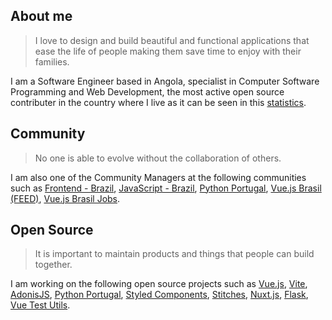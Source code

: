 ## About me

> I love to design and build beautiful and functional applications that ease the 
life of people making them save time to enjoy with their families.

I am a Software Engineer based in Angola, specialist in Computer Software 
Programming and Web Development, the most active open source contributer in the 
country where I live as it can be seen in this [statistics]().

## Community

> No one is able to evolve without the collaboration of others.

I am also one of the Community Managers at the following communities such as 
[Frontend - Brazil](), [JavaScript - Brazil](), [Python Portugal](),
[Vue.js Brasil (FEED)](), [Vue.js Brasil Jobs]().

## Open Source

> It is important to maintain products and things that people can build together.

I am working on the following open source projects such as [Vue.js](), 
[Vite](), [AdonisJS](), [Python Portugal](), [Styled Components](), [Stitches](), 
[Nuxt.js](), [Flask](), [Vue Test Utils]().
